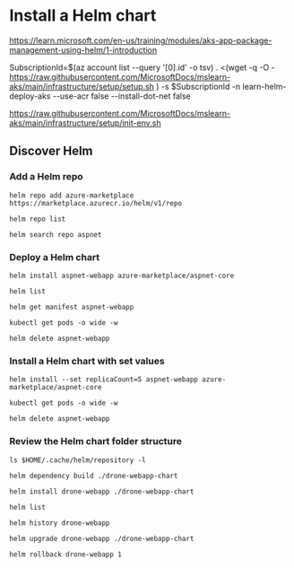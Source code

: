 # Install a Helm chart

<https://learn.microsoft.com/en-us/training/modules/aks-app-package-management-using-helm/1-introduction>

SubscriptionId=$(az account list --query '[0].id' -o tsv)
. <(wget -q -O - <https://raw.githubusercontent.com/MicrosoftDocs/mslearn-aks/main/infrastructure/setup/setup.sh> ) -s $SubscriptionId -n learn-helm-deploy-aks --use-acr false --install-dot-net false

https://raw.githubusercontent.com/MicrosoftDocs/mslearn-aks/main/infrastructure/setup/init-env.sh

## Discover Helm

### Add a Helm repo

`helm repo add azure-marketplace https://marketplace.azurecr.io/helm/v1/repo`

`helm repo list`

`helm search repo aspnet`

### Deploy a Helm chart

`helm install aspnet-webapp azure-marketplace/aspnet-core`

`helm list`

`helm get manifest aspnet-webapp`

`kubectl get pods -o wide -w`

`helm delete aspnet-webapp`

### Install a Helm chart with set values

`helm install --set replicaCount=5 aspnet-webapp azure-marketplace/aspnet-core`

`kubectl get pods -o wide -w`

`helm delete aspnet-webapp`

### Review the Helm chart folder structure

`ls $HOME/.cache/helm/repository -l`

`helm dependency build ./drone-webapp-chart`

`helm install drone-webapp ./drone-webapp-chart`

`helm list`

`helm history drone-webapp`

`helm upgrade drone-webapp ./drone-webapp-chart`

`helm rollback drone-webapp 1`

